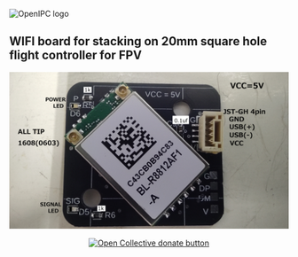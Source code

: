 ![OpenIPC logo](https://openipc.org/assets/openipc-logo-black.svg)

## WIFI board for stacking on 20mm square hole flight controller for FPV
![top](WIFI-board.jpg)


<p align="center">
<a href="https://opencollective.com/openipc/contribute/backer-14335/checkout" target="_blank"><img src="https://opencollective.com/webpack/donate/button@2x.png?color=blue" width="250" alt="Open Collective donate button"></a>
</p>
